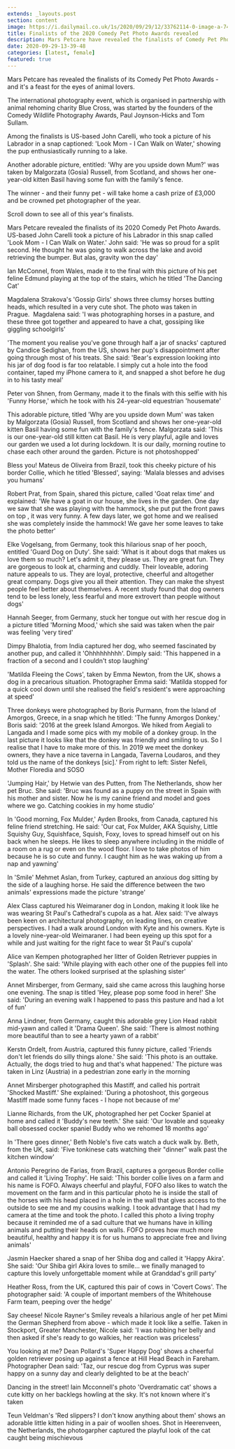 ```yaml
---
extends: _layouts.post
section: content
image: https://i.dailymail.co.uk/1s/2020/09/29/12/33762114-0-image-a-74_1601380720057.jpg 
title: Finalists of the 2020 Comedy Pet Photo Awards revealed 
description: Mars Petcare have revealed the finalists of Comedy Pet Photo Awards 2020, in partnership with rehoming charity Blue Cross, which will see winner take home £3,000. 
date: 2020-09-29-13-39-48 
categories: [latest, female] 
featured: true 
--- 
```

Mars Petcare has revealed the finalists of its Comedy Pet Photo Awards - and it's a feast for the eyes of animal lovers. 

The international photography event, which is organised in partnership with animal rehoming charity Blue Cross, was started by the founders of the Comedy Wildlife Photography Awards, Paul Joynson-Hicks and Tom Sullam. 

Among the finalists is US-based John Carelli, who took a picture of his Labrador in a snap captioned: 'Look Mom - I Can Walk on Water,' showing the pup enthusiastically running to a lake.

Another adorable picture, entitled: 'Why are you upside down Mum?' was taken by Malgorzata (Gosia) Russell, from Scotland, and shows her one-year-old kitten Basil having some fun with the family's fence.

The winner - and their funny pet - will take home a cash prize of £3,000 and be crowned pet photographer of the year.   

Scroll down to see all of this year's finalists.

Mars Petcare revealed the finalists of its 2020 Comedy Pet Photo Awards. US-based John Carelli took a picture of his Labrador in this snap called 'Look Mom - I Can Walk on Water.' John said: 'He was so proud for a split second. He thought he was going to walk across the lake and avoid retrieving the bumper. But alas, gravity won the day' 

Ian McConnel, from Wales, made it to the final with this picture of his pet feline Edmund playing at the top of the stairs, which he titled 'The Dancing Cat'



Magdalena Strakova's 'Gossip Girls' shows three clumsy horses butting heads, which resulted in a very cute shot. The photo was taken in Prague.  Magdalena said: 'I was photographing horses in a pasture, and these three got together and appeared to have a chat, gossiping like giggling schoolgirls'

'The moment you realise you've gone through half a jar of snacks' captured by Candice Sedighan, from the US, shows her pup's disappointment after going through most of his treats. She said: 'Bear's expression looking into his jar of dog food is far too relatable. I simply cut a hole into the food container, taped my iPhone camera to it, and snapped a shot before he dug in to his tasty meal'

Peter von Shnen, from Germany, made it to the finals with this selfie with his 'Funny Horse,' which he took with his 24-year-old equestrian 'housemate' 

This adorable picture, titled 'Why are you upside down Mum' was taken by Malgorzata (Gosia) Russell, from Scotland and shows her one-year-old kitten Basil having some fun with the family's fence. Malgorzata said: 'This is our one-year-old still kitten cat Basil. He is very playful, agile and loves our garden we used a lot during lockdown. It is our daily, morning routine to chase each other around the garden. Picture is not photoshopped'

Bless you! Mateus de Oliveira from Brazil, took this cheeky picture of his border Collie, which he titled 'Blessed', saying: 'Malala blesses and advises you humans'

Robert Prat, from Spain, shared this picture, called 'Goat relax time' and explained: 'We have a goat in our house, she lives in the garden. One day we saw that she was playing with the hammock, she put put the front paws on top , it was very funny. A few days later, we got home and we realised she was completely inside the hammock! We gave her some leaves to take the photo better'

Elke Vogelsang, from Germany, took this hilarious snap of her pooch, entitled 'Guard Dog on Duty'. She said: 'What is it about dogs that makes us love them so much? Let's admit it, they please us. They are great fun. They are gorgeous to look at, charming and cuddly. Their loveable, adoring nature appeals to us. They are loyal, protective, cheerful and altogether great company. Dogs give you all their attention. They can make the shyest people feel better about themselves. A recent study found that dog owners tend to be less lonely, less fearful and more extrovert than people without dogs'

Hannah Seeger, from Germany, stuck her tongue out with her rescue dog in a picture titled 'Morning Mood,' which she said was taken when the pair was feeling 'very tired' 

Dimpy Bhalotia, from India captured her dog, who seemed fascinated by another pup, and called it 'Ohhhhhhhhh'. Dimply said: 'This happened in a fraction of a second and I couldn't stop laughing'

'Matilda Fleeing the Cows', taken by Emma Newton, from the UK, shows a dog in a precarious situation. Photographer Emma said: 'Matilda stopped for a quick cool down until she realised the field's resident's were approaching at speed'

Three donkeys were photographed by Boris Purmann, from the Island of Amorgos, Greece, in a snap which he titled: 'The funny Amorgos Donkey.' Boris said: '2016 at the greek Island Amorgos. We hiked from Aegiali to Langada and I made some pics with my mobile of a donkey group. In the last picture it looks like that the donkey was friendly and smiling to us. So I realise that I have to make more of this. In 2019 we meet the donkey owners, they have a nice taverna in Langada, Taverna Loudaros, and they told us the name of the donkeys [sic].' From right to left: Sister Nefeli, Mother Floredia and SOSO

'Jumping Hair,' by Hetwie van des Putten, from The Netherlands, show her pet Bruc. She said: 'Bruc was found as a puppy on the street in Spain with his mother and sister. Now he is my canine friend and model and goes where we go. Catching cookies in my home studio'

In 'Good morning, Fox Mulder,' Ayden Brooks, from Canada, captured his feline friend stretching. He said: 'Our cat, Fox Mulder, AKA Squishy, Little Squishy Guy, Squishface, Squish, Foxy, loves to spread himself out on his back when he sleeps. He likes to sleep anywhere including in the middle of a room on a rug or even on the wood floor. I love to take photos of him because he is so cute and funny. I caught him as he was waking up from a nap and yawning'

In 'Smile' Mehmet Aslan, from Turkey, captured an anxious dog sitting by the side of a laughing horse. He said the difference between the two animals' expressions made the picture 'strange'

Alex Class captured his Weimaraner dog in London, making it look like he was wearing St Paul's Cathedral's cupola as a hat. Alex said: 'I've always been keen on architectural photography, on leading lines, on creative perspectives. I had a walk around London with Kyte and his owners. Kyte is a lovely nine-year-old Weimaraner. I had been eyeing up this spot for a while and just waiting for the right face to wear St Paul's cupola'

Alice van Kempen photographed her litter of Golden Retriever puppies in 'Splash'. She said: 'While playing with each other one of the puppies fell into the water. The others looked surprised at the splashing sister'

Annet Mirsberger, from Germany, said she came across this laughing horse one evening. The snap is titled 'Hey, please pop some food in here!' She said: 'During an evening walk I happened to pass this pasture and had a lot of fun'

Anna Lindner, from Germany, caught this adorable grey Lion Head rabbit mid-yawn and called it 'Drama Queen'. She said: 'There is almost nothing more beautiful than to see a hearty yawn of a rabbit'

Kerstn Ordelt, from Austria, captured this funny picture, called 'Friends don't let friends do silly things alone.' She said: 'This photo is an outtake. Actually, the dogs tried to hug and that's what happened.' The picture was taken in Linz (Austria) in a pedestrian zone early in the morning

Annet Mirsberger photographed this Mastiff, and called his portrait 'Shocked Mastiff.' She explained: 'During a photoshoot, this gorgeous Mastiff made some funny faces - I hope not because of me'

Lianne Richards, from the UK, photographed her pet Cocker Spaniel at home and called it 'Buddy's new teeth.' She said: 'Our lovable and squeaky ball obsessed cocker spaniel Buddy who we rehomed 18 months ago'

In 'There goes dinner,' Beth Noble's five cats watch a duck walk by. Beth, from the UK, said: 'Five tonkinese cats watching their "dinner" walk past the kitchen window'

Antonio Peregrino de Farias, from Brazil, captures a gorgeous Border collie and called it 'Living Trophy'. He said: 'This border collie lives on a farm and his name is FOFO. Always cheerful and playful, FOFO also likes to watch the movement on the farm and in this particular photo he is inside the stall of the horses with his head placed in a hole in the wall that gives access to the outside to see me and my cousins walking. I took advantage that I had my camera at the time and took the photo. I called this photo a living trophy because it reminded me of a sad culture that we humans have in killing animals and putting their heads on walls. FOFO proves how much more beautiful, healthy and happy it is for us humans to appreciate free and living animals'

Jasmin Haecker shared a snap of her Shiba dog and called it 'Happy Akira'. She said: 'Our Shiba girl Akira loves to smile... we finally managed to capture this lovely unforgettable moment while at Granddad's grill party'

Heather Ross, from the UK, captured this pair of cows in 'Covert Cows'. The photographer said: 'A couple of important members of the Whitehouse Farm team, peeping over the hedge'

Say cheese! Nicole Rayner's Smiley reveals a hilarious angle of her pet Mimi the German Shepherd from above - which made it look like a selfie. Taken in Stockport, Greater Manchester, Nicole said: 'I was rubbing her belly and then asked if she's ready to go walkies, her reaction was priceless'

You looking at me? Dean Pollard's 'Super Happy Dog' shows a cheerful golden retriever posing up against a fence at Hill Head Beach in Fareham. Photographer Dean said: 'Taz, our rescue dog from Cyprus was super happy on a sunny day and clearly delighted to be at the beach'

Dancing in the street! Iain Mcconnell's photo 'Overdramatic cat' shows a cute kitty on her backlegs howling at the sky. It's not known where it's taken 

Teun Veldman's 'Red slippers? I don't know anything about them' shows an adorable little kitten hiding in a pair of woollen shoes. Shot in Heerenveen, the Netherlands, the photogarpher captured the playful look of the cat caught being mischievous  

